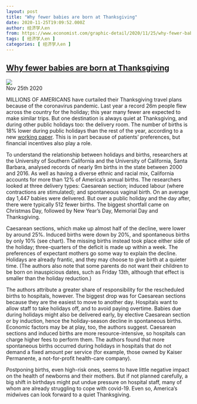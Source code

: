 ```yaml
---
layout: post
title: "Why fewer babies are born at Thanksgiving"
date: 2020-11-25T19:09:52.000Z
author: 经济学人en
from: https://www.economist.com/graphic-detail/2020/11/25/why-fewer-babies-are-born-at-thanksgiving
tags: [ 经济学人en ]
categories: [ 经济学人en ]
---
```

<!--1606331392000-->
[Why fewer babies are born at Thanksgiving](https://www.economist.com/graphic-detail/2020/11/25/why-fewer-babies-are-born-at-thanksgiving)
------

<div>
<img src="https://images.weserv.nl/?url=www.economist.com/img/b/1280/759/90/sites/default/files/20201128_WOC022_0.png"/><div></div><aside ><div ><time itemscope="" itemType="http://schema.org/DateTime" dateTime="2020-11-25T00:00:00Z" >Nov 25th 2020</time><meta itemProp="author" content="The Economist"/></div></aside><p >MILLIONS OF AMERICANS have curtailed their Thanksgiving travel plans because of the coronavirus pandemic. Last year a record 26m people flew across the country for the holiday; this year many fewer are expected to make similar trips. But one destination is always quiet at Thanksgiving, and during other public holidays too: the delivery room. The number of births is 18% lower during public holidays than the rest of the year, according to a new <a href="https://www.economist.comhttps://www.nber.org/papers/w27326">working paper</a>. This is in part because of patients’ preferences, but financial incentives also play a role.</p><p >To understand the relationship between holidays and births, researchers at the University of Southern California and the University of California, Santa Barbara, analysed records of nearly 9m births in the state between 2000 and 2016. As well as having a diverse ethnic and racial mix, California accounts for more than 12% of America’s annual births. The researchers looked at three delivery types: Caesarean section; induced labour (where contractions are stimulated); and spontaneous vaginal birth. On an average day 1,447 babies were delivered. But over a public holiday and the day after, there were typically 512 fewer births. The biggest shortfall came on Christmas Day, followed by New Year’s Day, Memorial Day and Thanksgiving.</p><div id="" ><div><div id="econ-1"></div></div></div><p >Caesarean sections, which make up almost half of the decline, were lower by around 25%. Induced births were down by 20%, and spontaneous births by only 10% (see chart). The missing births instead took place either side of the holiday; three-quarters of the deficit is made up within a week. The preferences of expectant mothers go some way to explain the decline. Holidays are already frantic, and they may choose to give birth at a quieter time. (The authors also note that some parents do not want their children to be born on inauspicious dates, such as Friday 13th, although that effect is smaller than the holiday reduction.)</p><p >The authors attribute a greater share of responsibility for the rescheduled births to hospitals, however. The biggest drop was for Caesarean sections because they are the easiest to move to another day. Hospitals want to allow staff to take holidays off, and to avoid paying overtime. Babies due during holidays might also be delivered early, by elective Caesarean section or by induction, hence the holiday-season decline in spontaneous births. Economic factors may be at play, too, the authors suggest. Caesarean sections and induced births are more resource-intensive, so hospitals can charge higher fees to perform them. The authors found that more spontaneous births occurred during holidays in hospitals that do not demand a fixed amount per service (for example, those owned by Kaiser Permanente, a not-for-profit health-care company).</p><p >Postponing births, even high-risk ones, seems to have little negative impact on the health of newborns and their mothers. But if not planned carefully, a big shift in birthdays might put undue pressure on hospital staff, many of whom are already struggling to cope with covid-19. Even so, America’s midwives can look forward to a quiet Thanksgiving.</p>
</div>
